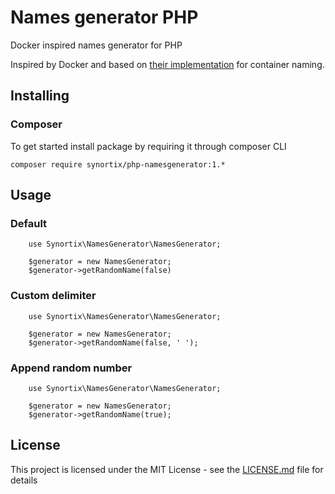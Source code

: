 # Names generator PHP

Docker inspired names generator for PHP

Inspired by Docker and based on [their implementation](https://github.com/moby/moby/blob/master/pkg/namesgenerator/names-generator.go) for container naming.

## Installing

### Composer

To get started install package by requiring it through composer CLI 

```
composer require synortix/php-namesgenerator:1.*
```

## Usage

### Default

```
    use Synortix\NamesGenerator\NamesGenerator;
    
    $generator = new NamesGenerator;
    $generator->getRandomName(false)
```

### Custom delimiter

```
    use Synortix\NamesGenerator\NamesGenerator;
    
    $generator = new NamesGenerator;
    $generator->getRandomName(false, ' ');
```

### Append random number

```
    use Synortix\NamesGenerator\NamesGenerator;
    
    $generator = new NamesGenerator;
    $generator->getRandomName(true);
```

## License

This project is licensed under the MIT License - see the [LICENSE.md](LICENSE.md) file for details
